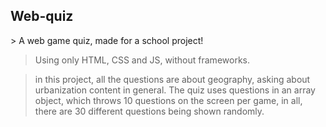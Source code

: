 <h2>Web-quiz</h2>
> A web game quiz, made for a school project!

> Using only HTML, CSS and JS, without frameworks.

> in this project, all the questions are about geography, asking about urbanization content in general.
The quiz uses questions in an array object, which throws 10 questions on the screen per game, in all, there are 30 different questions being shown randomly.
